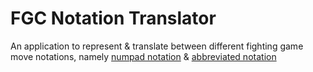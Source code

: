 # FGC Notation Translator

An application to represent & translate between different fighting game
move notations, namely [numpad notation](https://www.dustloop.com/wiki/index.php/Notation)
& [abbreviated notation](https://glossary.infil.net/?t=Notation)
